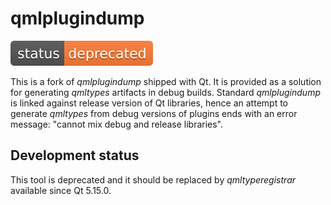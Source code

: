 # qmlplugindump

![Deprecated](doc/status.svg)

This is a fork of _qmlplugindump_ shipped with Qt. It is provided as a solution for generating _qmltypes_ artifacts in debug builds.
Standard _qmlplugindump_ is linked against release version of Qt libraries, hence an attempt to generate _qmltypes_ from debug
versions of plugins ends with an error message: "cannot mix debug and release libraries".

## Development status

This tool is deprecated and it should be replaced by _qmltyperegistrar_ available since Qt 5.15.0.
